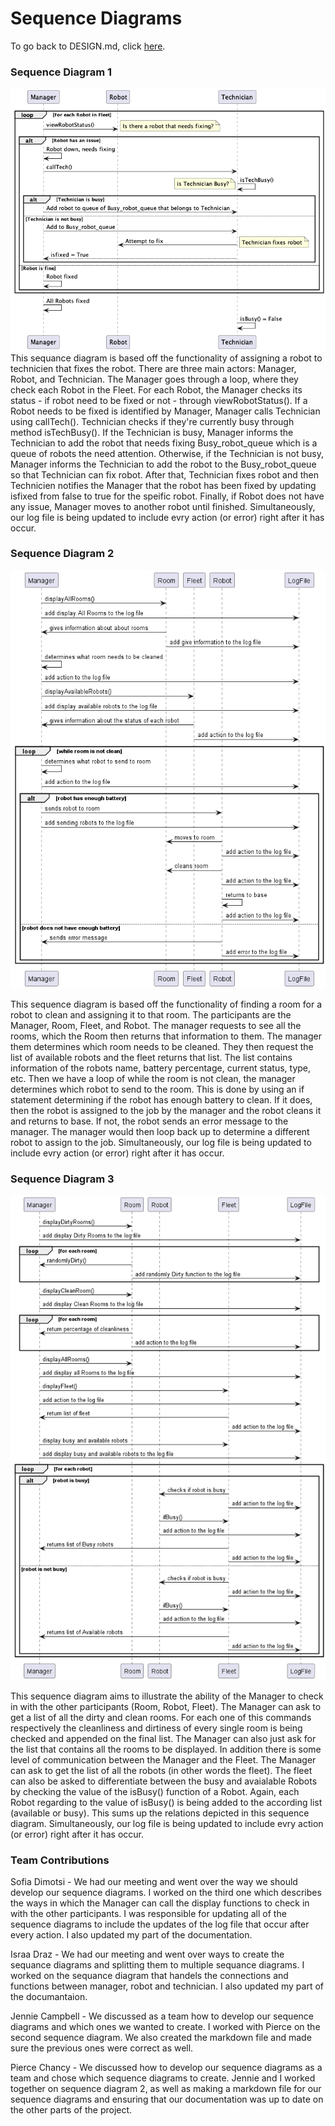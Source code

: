# Sequence Diagrams

To go back to DESIGN.md, click [here](../DESIGN.md).

### Sequence Diagram 1

![image](sequencediagram1.png)
This sequance diagram is based off the functionality of assigning a robot to technicien that fixes the robot. There are three main actors: Manager, Robot, and Technician. The Manager goes through a loop, where they check each Robot in the Fleet. For each Robot, the Manager checks its status - if robot need to be fixed or not - through viewRobotStatus(). If a Robot needs to be fixed is identified by Manager, Manager calls Technician using callTech().
 Technician checks if they're currently busy through method isTechBusy(). If the Technician is busy, Manager informs the Technician to add the robot that needs fixing Busy_robot_queue which is a queue of robots the need attention. Otherwise, if the Technician is not busy, Manager informs the Technician to add the robot to the Busy_robot_queue so that Technician can fix robot. After that, Technician fixes robot and then Technicien  notifies the Manager that the robot has been fixed by updating isfixed from false to true for the speific robot.
Finally, if Robot does not have any issue, Manager moves to another robot until finished. Simultaneously, our log file is being updated to include evry action (or error) right after it has occur.


### Sequence Diagram 2

![image](sequencediagram2.png)

This sequence diagram is based off the functionality of finding a room for a robot to clean and assigning it to that room. The participants are the Manager, Room, Fleet, and Robot. The manager requests to see all the rooms, which the Room then returns that information to them. The manager them determines which room needs to be cleaned. They then request the list of available robots and the fleet returns that list. The list contains information of the robots name, battery percentage, current status, type, etc. Then we have a loop of while the room is not clean, the manager determines which robot to send to the room. This is done by using an if statement determining if the robot has enough battery to clean. If it does, then the robot is assigned to the job by the manager and the robot cleans it and returns to base. If not, the robot sends an error message to the manager. The manager would then loop back up to determine a different robot to assign to the job. Simultaneously, our log file is being updated to include evry action (or error) right after it has occur.


### Sequence Diagram 3

![image](SequenceDiagram3.png)

This sequence diagram aims to illustrate the ability of the Manager to check in with the other participants (Room, Robot, Fleet). The Manager can ask to get a list of all the dirty and clean rooms. For each one of this commands respectively the cleanliness and dirtiness of every single room is being checked and appended on the final list. The Manager can also just ask for the list that contains all the rooms to be displayed. In addition there is some level of communication between the Manager and the Fleet. The Manager can ask to get the list of all the robots (in other words the fleet). The fleet can also be asked to differentiate between the busy and avaialable Robots by checking the value of the isBusy() function of a Robot. Again, each Robot regarding to the value of isBusy() is being added to the according list (available or busy). This sums up the relations depicted in this sequence diagram. Simultaneously, our log file is being updated to include evry action (or error) right after it has occur.



### Team Contributions


Sofia Dimotsi - We had our meeting and went over the way we should develop our sequence diagrams. I worked on the third one which describes the ways in which the Manager can call the display functions to check in with the other participants. I was responsible for updating all of the sequence diagrams to include the updates of the log file that occur after every action. I also updated my part of the documentation.

Israa Draz - We had our meeting and went over ways to create the sequance diagrams and splitting them to multiple sequance diagrams. I worked on the sequance diagram that handels the connections and functions between manager, robot and technician. I also updated my part of the documantaion.

Jennie Campbell - We discussed as a team how to develop our sequence diagrams and which ones we wanted to create. I worked with Pierce on the second sequence diagram. We also created the markdown file and made sure the previous ones were correct as well.

Pierce Chancy - We discussed how to develop our sequence diagrams as a team and chose which sequence diagrams to create.  Jennie and I worked together on sequence diagram 2, as well as making a markdown file for our sequence diagrams and ensuring that our documentation was up to date on the other parts of the project.
